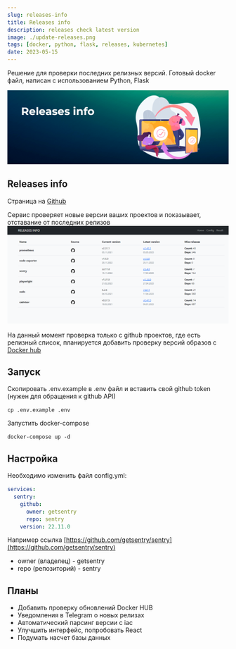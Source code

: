 ```yaml
---
slug: releases-info
title: Releases info
description: releases check latest version
image: ./update-releases.png
tags: [docker, python, flask, releases, kubernetes]
date: 2023-05-15
---
```


Решение для проверки последних релизных версий. Готовый docker файл, написан с использованием Python, Flask

[![Releases update info](./update-releases.png)](/blog/releases-info)


<!--truncate-->
## Releases info

Страница на [Github](https://github.com/akmalovaa/releases-info)

Сервис проверяет новые версии ваших проектов и показывает, отставание от последних релизов
![Releases info](./example.png)

На данный момент проверка только с github проектов, где есть релизный список, планируется добавить проверку версий образов с [Docker hub](https://hub.docker.com/)

## Запуск

Скопировать .env.example в .env файл и вставить свой github token (нужен для обращения к github API)
```
cp .env.example .env
```

Запустить docker-compose

```
docker-compose up -d
```

## Настройка

Необходимо изменить файл config.yml:

```yaml
services:
  sentry:
    github:
      owner: getsentry
      repo: sentry
    version: 22.11.0
```

Например ссылка [https://github.com/getsentry/sentry](https://github.com/getsentry/sentry)

- owner (владелец) - getsentry
- repo (репозиторий) - sentry

## Планы

- Добавить проверку обновлений Docker HUB
- Уведомления в Telegram о новых релизах
- Автоматический парсинг версии с iac
- Улучшить интерфейс, попробовать React
- Подумать насчет базы данных
